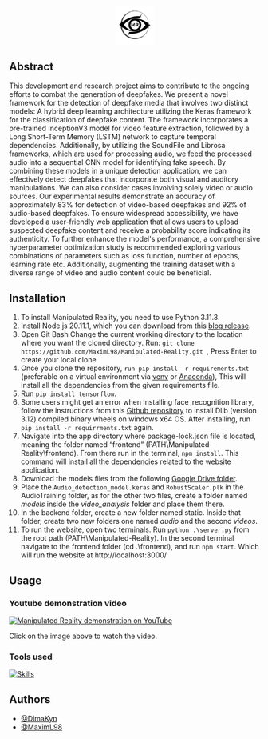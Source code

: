 <p align="center"> <img src="frontend/public/ManipulatedRealityLogo_MR.png" width="15%" height="15%"> </p>
 

## Abstract
This development and research project aims to contribute to the ongoing efforts to combat the generation of deepfakes. We present a novel framework for the detection of deepfake media that involves two distinct models: A hybrid deep learning architecture utilizing the Keras framework for the classification of deepfake content. The framework incorporates a pre-trained InceptionV3 model for video feature extraction, followed by a Long Short-Term Memory (LSTM) network to capture temporal dependencies.
Additionally, by utilizing the SoundFile and Librosa frameworks, which are used for processing audio, we feed the processed audio into a sequential CNN model for identifying fake speech. By combining these models in a unique detection application, we can effectively detect deepfakes that incorporate both visual and auditory manipulations. We can also consider cases involving solely video or audio sources.
Our experimental results demonstrate an accuracy of approximately 83% for detection of video-based deepfakes and 92% of audio-based deepfakes. To ensure widespread accessibility, we have developed a user-friendly web application that allows users to upload suspected deepfake content and receive a probability score indicating its authenticity.
To further enhance the model's performance, a comprehensive hyperparameter optimization study is recommended exploring various combinations of parameters such as loss function, number of epochs, learning rate etc. Additionally, augmenting the training dataset with a diverse range of video and audio content could be beneficial.

## Installation
1.	To install Manipulated Reality, you need to use Python 3.11.3.
2.	Install Node.js 20.11.1, which you can download from this [blog release](https://nodejs.org/en/blog/release/v20.11.1).
3.	Open Git Bash Change the current working directory to the location where you want the cloned directory. Run: `git clone https://github.com/MaximL98/Manipulated-Reality.git `, Press Enter to create your local clone
4.	Once you clone the repository, `run pip install -r requirements.txt` (preferable on a virtual environment via [venv](https://docs.python.org/3/library/venv.html) or [Anaconda](https://conda.io/projects/conda/en/latest/user-guide/tasks/manage-environments.html)), This will install all the dependencies from the given requirements file.
5.	Run `pip install tensorflow`.
6.	Some users might get an error when installing face_recognition library, follow the instructions from this [Github repository](https://github.com/z-mahmud22/Dlib_Windows_Python3.x) to install Dlib (version 3.12) compiled binary wheels on windows x64 OS. After installing, run `pip install -r requirrments.txt` again.
7.	Navigate into the app directory where package-lock.json file is located, meaning the folder named “frontend” (PATH\Manipulated-Reality\frontend). From there run in the terminal, `npm install`. This command will install all the dependencies related to the website application.
8.	Download the models files from the following [Google Drive folder](https://drive.google.com/drive/folders/1L758Rllh4s8ROEiuiqKHcRh5aefXOxpn?usp=sharing).
9.	Place the `Audio_detection_model.keras` and `RobustScaler.plk` in the AudioTraining folder, as for the other two files, create a folder named *models* inside the *video_analysis* folder and place them there.
10.	In the backend folder, create a new folder named static. Inside that folder, create two new folders one named *audio* and the second *videos*.
11.	To run the website, open two terminals. Run `python .\server.py` from the root path (PATH\Manipulated-Reality). In the second terminal navigate to the frontend folder 
(cd .\frontend\), and run `npm start`. Which will run the website at http://localhost:3000/


## Usage
### Youtube demonstration video
[![Manipulated Reality demonstration on YouTube](https://img.youtube.com/vi/7F7X8T10rSU/0.jpg)](https://www.youtube.com/watch?v=7F7X8T10rSU)

Click on the image above to watch the video.

### Tools used
[![Skills](https://skillicons.dev/icons?i=py,sqlite,react,nodejs,flask)](https://skillicons.dev)

## Authors
- [@DimaKyn](https://github.com/DimaKyn)
- [@MaximL98](https://github.com/MaximL98)
